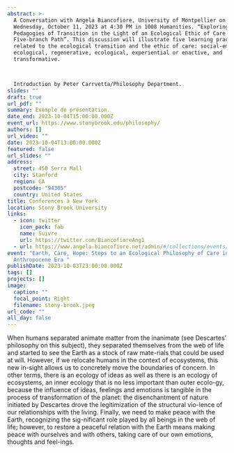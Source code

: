 ```yaml
---
abstract: >-
  A Conversation with Angela Biancofiore, University of Montpellier on
  Wednesday, October 11, 2023 at 4:30 PM in 1008 Humanities. “Exploring
  Pedagogies of Transition in the Light of an Ecological Ethic of Care: A
  Five-branch Path”. This discussion will illustrate five learning practices
  related to the ecological transition and the ethic of care: social-emotional
  ecological, regenerative, ecological, experiential or enactive, and
  transformative.



  Introduction by Peter Carrvetta/Philosophy Department.
slides: ""
draft: true
url_pdf: ""
summary: Exemple de présentation.
date_end: 2023-10-04T15:00:00.000Z
event_url: https://www.stonybrook.edu/philosophy/
authors: []
url_video: ""
date: 2023-10-04T13:00:00.000Z
featured: false
url_slides: ""
address:
  street: 450 Serra Mall
  city: Stanford
  region: CA
  postcode: "94305"
  country: United States
title: Conferences à New York
location: Stony Brook University
links:
  - icon: twitter
    icon_pack: fab
    name: Suivre
    url: https://twitter.com/BiancofioreAng1
  - url: https://www.angela-biancofiore.net/admin/#/collections/events/entries/example/index
event: "Earth, Care, Hope: Steps to an Ecological Philosophy of Care in the
  Anthropocene Era "
publishDate: 2023-10-03T23:00:00.000Z
tags: []
projects: []
image:
  caption: ""
  focal_point: Right
  filename: stony-brook.jpeg
url_code: ""
all_day: false
---
```

When humans separated animate matter from the inanimate (see Descartes’ philosophy on this subject), they separated themselves from the web of life and started to see the Earth as a stock of raw mate-rials that could be used at will. However, if we relocate humans in the context of ecosystems, this new in-sight allows us to concretely move the boundaries of concern. In other terms, there is an ecology of ideas as well as there is an ecology of ecosystems, an inner ecology that is no less important than outer ecolo-gy, because the influence of ideas, feelings and emotions is tangible in the process of transformation of the planet: the disenchantment of nature initiated by Descartes drove the legitimization of the structural vio-lence of our relationships with the living. Finally, we need to make peace with the Earth, recognizing the sig-nificant role played by all beings in the web of life; however, to restore a peaceful relation with the Earth means making peace with ourselves and with others, taking care of our own emotions, thoughts and feel-ings.